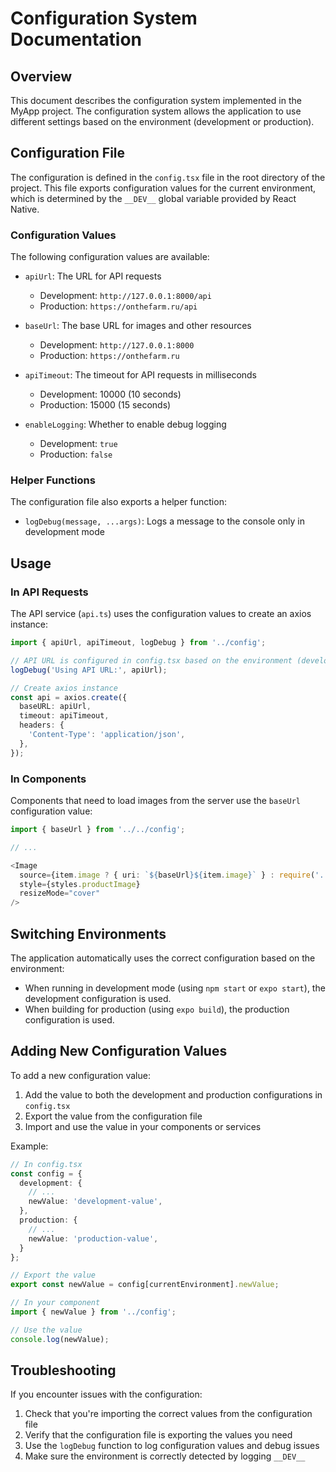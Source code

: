 # Configuration System Documentation

## Overview

This document describes the configuration system implemented in the MyApp project. The configuration system allows the application to use different settings based on the environment (development or production).

## Configuration File

The configuration is defined in the `config.tsx` file in the root directory of the project. This file exports configuration values for the current environment, which is determined by the `__DEV__` global variable provided by React Native.

### Configuration Values

The following configuration values are available:

- `apiUrl`: The URL for API requests
  - Development: `http://127.0.0.1:8000/api`
  - Production: `https://onthefarm.ru/api`
  
- `baseUrl`: The base URL for images and other resources
  - Development: `http://127.0.0.1:8000`
  - Production: `https://onthefarm.ru`
  
- `apiTimeout`: The timeout for API requests in milliseconds
  - Development: 10000 (10 seconds)
  - Production: 15000 (15 seconds)
  
- `enableLogging`: Whether to enable debug logging
  - Development: `true`
  - Production: `false`

### Helper Functions

The configuration file also exports a helper function:

- `logDebug(message, ...args)`: Logs a message to the console only in development mode

## Usage

### In API Requests

The API service (`api.ts`) uses the configuration values to create an axios instance:

```typescript
import { apiUrl, apiTimeout, logDebug } from '../config';

// API URL is configured in config.tsx based on the environment (development/production)
logDebug('Using API URL:', apiUrl);

// Create axios instance
const api = axios.create({
  baseURL: apiUrl,
  timeout: apiTimeout,
  headers: {
    'Content-Type': 'application/json',
  },
});
```

### In Components

Components that need to load images from the server use the `baseUrl` configuration value:

```typescript
import { baseUrl } from '../../config';

// ...

<Image 
  source={item.image ? { uri: `${baseUrl}${item.image}` } : require('../../assets/images/icon.png')}
  style={styles.productImage}
  resizeMode="cover"
/>
```

## Switching Environments

The application automatically uses the correct configuration based on the environment:

- When running in development mode (using `npm start` or `expo start`), the development configuration is used.
- When building for production (using `expo build`), the production configuration is used.

## Adding New Configuration Values

To add a new configuration value:

1. Add the value to both the development and production configurations in `config.tsx`
2. Export the value from the configuration file
3. Import and use the value in your components or services

Example:

```typescript
// In config.tsx
const config = {
  development: {
    // ...
    newValue: 'development-value',
  },
  production: {
    // ...
    newValue: 'production-value',
  }
};

// Export the value
export const newValue = config[currentEnvironment].newValue;

// In your component
import { newValue } from '../config';

// Use the value
console.log(newValue);
```

## Troubleshooting

If you encounter issues with the configuration:

1. Check that you're importing the correct values from the configuration file
2. Verify that the configuration file is exporting the values you need
3. Use the `logDebug` function to log configuration values and debug issues
4. Make sure the environment is correctly detected by logging `__DEV__`